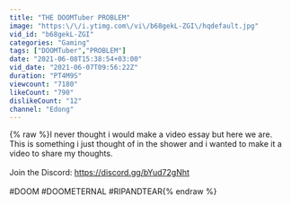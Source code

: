 ```yaml
---
title: "THE DOOMTuber PROBLEM"
image: "https:\/\/i.ytimg.com\/vi\/b68gekL-ZGI\/hqdefault.jpg"
vid_id: "b68gekL-ZGI"
categories: "Gaming"
tags: ["DOOMTuber","PROBLEM"]
date: "2021-06-08T15:38:54+03:00"
vid_date: "2021-06-07T09:56:22Z"
duration: "PT4M9S"
viewcount: "7180"
likeCount: "790"
dislikeCount: "12"
channel: "Edong"
---
```

{% raw %}I never thought i would make a video essay but here we are.<br />This is something i just thought of in the shower and i wanted to make it a video to share my thoughts.<br /><br />Join the Discord: <a rel="nofollow" target="blank" href="https://discord.gg/bYud72gNht">https://discord.gg/bYud72gNht</a><br /><br />#DOOM #DOOMETERNAL #RIPANDTEAR{% endraw %}
